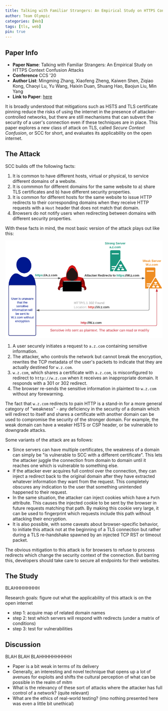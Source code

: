 ```yaml
---
title: Talking with Familiar Strangers: An Empirical Study on HTTPS Context Confusion Attacks
author: Team Olympic
categories: [Web]
tags: [tls, web]
pin: true
---
```


## Paper Info
- **Paper Name**: Talking with Familiar Strangers: An Empirical Study on HTTPS Context Confusion Attacks
- **Conference** CCS '20
- **Author List**: Mingming Zhang, Xiaofeng Zheng, Kaiwen Shen, Ziqiao Kong, Chaoyi Lu, Yu Wang, Haixin Duan, Shuang Hao, Baojun Liu, Min Yang
- **Link to Paper**: [here](https://www.zhangmingming.org/files/papers/ccs20-scc.pdf)

It is broadly understood that mitigations such as HSTS and TLS certificate pinning reduce the risks of using the internet in the presence of attacker-controlled networks, but there are still mechanisms that can subvert the security of a user's connection even if these techniques are in place. This paper explores a new class of attack on TLS, called *Secure Context Confusion*, or SCC for short, and evaluates its applicability on the open internet.

## The Attack

SCC builds off the following facts:

1. It is common to have different hosts, virtual or physical, to service different domains of a website.
2. It is commmon for different domains for the same website to a) share TLS certificates and b) have different security properties.
3. It is common for different hosts for the same website to issue HTTP redirects to their corresponding domains when they receive HTTP requests with a `Host` header that does not match that domain.
4. Browsers do not notify users when redirecting between domains with different security properties.

With these facts in mind, the most basic version of the attack plays out like this:

![](/assets/img/2020-12-02-scc/scc1.png)

1. A user securely initiates a request to `a.z.com` containing sensitive information.
2. The attacker, who controls the network but cannot break the encryption, rewrites the TCP metadata of the user's packets to indicate that they are actually destined for `w.z.com`.
3. `w.z.com`, which shares a certificate with `a.z.com`, is misconfigured to redirect to `http://w.z.com` when it receives an inappropriate domain. It responds with a 301 or 302 redirect.
4. The browser re-sends the sensitive information in plaintext to `w.z.com` without any forewarning.

The fact that `w.z.com` redirects to pain HTTP is a stand-in for a more general category of "weakness" - any deficiency in the security of a domain which will redirect to itself and shares a certificate with another domain can be used to compromise the security of the stronger domain. For example, the weak domain can have a weaker HSTS or CSP header, or be vulnerable to downgrade attacks.

Some variants of the attack are as follows:

- Since servers can have multiple certificates, the weakness of a domain can simply be "is vulnerable to SCC with a different certificate". This lets the attacker juggle the connection from domain to domain until it reaches one which is vulnerable to something else.
- If the attacker ever acquires full control over the connection, they can inject a redirect back to the original domain after they have extracted whatever information they want from the request. This completely obscures any indication to the user that something unintended happened to their request.
- In the same situation, the attacker can inject cookies which have a `Path` attribute. This causes the injected cookie to be sent by the browser in future requests matching that path. By making this cookie very large, it can be used to fingerprint which requests include this path without attacking their encryption.
- It is also possible, with some caveats about browser-specific behavior, to initiate this attack not at the beginning of a TLS connection but rather during a TLS re-handshake spawned by an injected TCP RST or timeout packet.

The obvious mitigation to this attack is for browsers to refuse to process redirects which change the security context of the connection.
But barring this, developers should take care to secure all endpoints for their websites.

## The Study

BLAHHHHHHHH

Research goals: figure out what the applicability of this attack is on the open internet
- step 1: acquire map of related domain names
- step 2: test which servers will respond with redirects (under a matrix of conditions)
- step 3: test for vulnerabilities

## Discussion

BLAH BLAH BLAHHHHHHHHHH

- Paper is a bit weak in terms of its delivery
- Generally, an interesting and novel technique that opens up a lot of avenues for exploits and shifts the cultural perception of what can be possible in the realm of mitm
- What is the relevancy of these sort of attacks where the attacker has full control of a network? (quite relevant)
- What are the ethics of real-world testing? (imo nothing presented here was even a little bit unethical)
